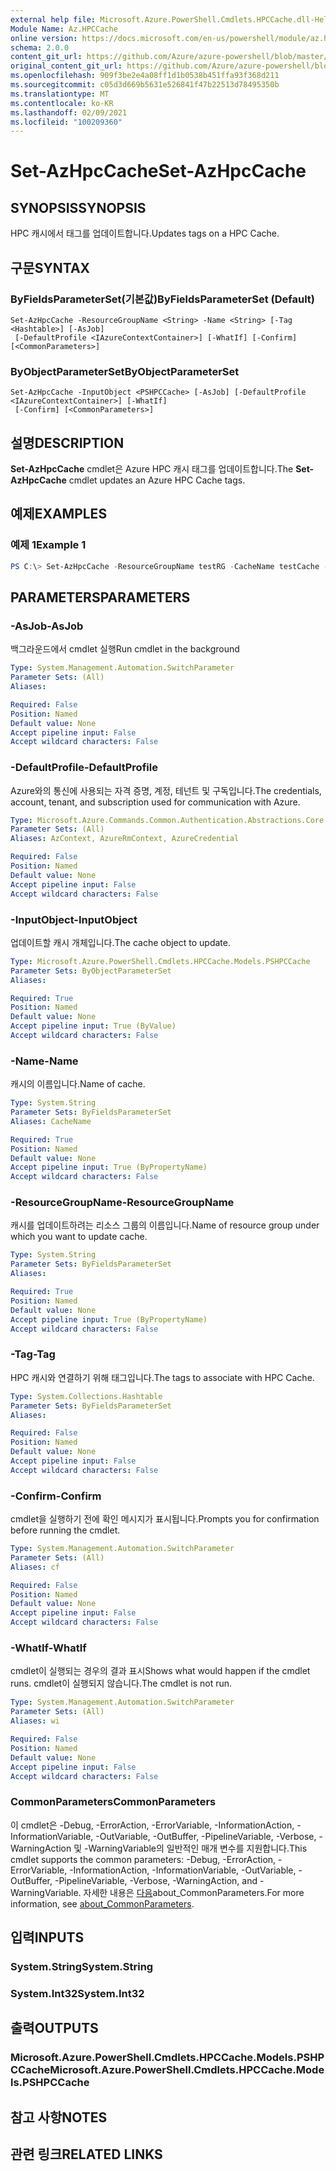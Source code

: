 ```yaml
---
external help file: Microsoft.Azure.PowerShell.Cmdlets.HPCCache.dll-Help.xml
Module Name: Az.HPCCache
online version: https://docs.microsoft.com/en-us/powershell/module/az.hpccache/set-azhpccache
schema: 2.0.0
content_git_url: https://github.com/Azure/azure-powershell/blob/master/src/HPCCache/HPCCache/help/Set-AzHpcCache.md
original_content_git_url: https://github.com/Azure/azure-powershell/blob/master/src/HPCCache/HPCCache/help/Set-AzHpcCache.md
ms.openlocfilehash: 909f3be2e4a08ff1d1b0538b451ffa93f368d211
ms.sourcegitcommit: c05d3d669b5631e526841f47b22513d78495350b
ms.translationtype: MT
ms.contentlocale: ko-KR
ms.lasthandoff: 02/09/2021
ms.locfileid: "100209360"
---
```

# <span data-ttu-id="1f77c-101">Set-AzHpcCache</span><span class="sxs-lookup"><span data-stu-id="1f77c-101">Set-AzHpcCache</span></span>

## <span data-ttu-id="1f77c-102">SYNOPSIS</span><span class="sxs-lookup"><span data-stu-id="1f77c-102">SYNOPSIS</span></span>
<span data-ttu-id="1f77c-103">HPC 캐시에서 태그를 업데이트합니다.</span><span class="sxs-lookup"><span data-stu-id="1f77c-103">Updates tags on a HPC Cache.</span></span>

## <span data-ttu-id="1f77c-104">구문</span><span class="sxs-lookup"><span data-stu-id="1f77c-104">SYNTAX</span></span>

### <span data-ttu-id="1f77c-105">ByFieldsParameterSet(기본값)</span><span class="sxs-lookup"><span data-stu-id="1f77c-105">ByFieldsParameterSet (Default)</span></span>
```
Set-AzHpcCache -ResourceGroupName <String> -Name <String> [-Tag <Hashtable>] [-AsJob]
 [-DefaultProfile <IAzureContextContainer>] [-WhatIf] [-Confirm] [<CommonParameters>]
```

### <span data-ttu-id="1f77c-106">ByObjectParameterSet</span><span class="sxs-lookup"><span data-stu-id="1f77c-106">ByObjectParameterSet</span></span>
```
Set-AzHpcCache -InputObject <PSHPCCache> [-AsJob] [-DefaultProfile <IAzureContextContainer>] [-WhatIf]
 [-Confirm] [<CommonParameters>]
```

## <span data-ttu-id="1f77c-107">설명</span><span class="sxs-lookup"><span data-stu-id="1f77c-107">DESCRIPTION</span></span>
<span data-ttu-id="1f77c-108">**Set-AzHpcCache** cmdlet은 Azure HPC 캐시 태그를 업데이트합니다.</span><span class="sxs-lookup"><span data-stu-id="1f77c-108">The **Set-AzHpcCache** cmdlet updates an Azure HPC Cache tags.</span></span>

## <span data-ttu-id="1f77c-109">예제</span><span class="sxs-lookup"><span data-stu-id="1f77c-109">EXAMPLES</span></span>

### <span data-ttu-id="1f77c-110">예제 1</span><span class="sxs-lookup"><span data-stu-id="1f77c-110">Example 1</span></span>
```powershell
PS C:\> Set-AzHpcCache -ResourceGroupName testRG -CacheName testCache -Tag @{"tag3" = "value1"; "tag4" = "value2"}
```

## <span data-ttu-id="1f77c-111">PARAMETERS</span><span class="sxs-lookup"><span data-stu-id="1f77c-111">PARAMETERS</span></span>

### <span data-ttu-id="1f77c-112">-AsJob</span><span class="sxs-lookup"><span data-stu-id="1f77c-112">-AsJob</span></span>
<span data-ttu-id="1f77c-113">백그라운드에서 cmdlet 실행</span><span class="sxs-lookup"><span data-stu-id="1f77c-113">Run cmdlet in the background</span></span>

```yaml
Type: System.Management.Automation.SwitchParameter
Parameter Sets: (All)
Aliases:

Required: False
Position: Named
Default value: None
Accept pipeline input: False
Accept wildcard characters: False
```

### <span data-ttu-id="1f77c-114">-DefaultProfile</span><span class="sxs-lookup"><span data-stu-id="1f77c-114">-DefaultProfile</span></span>
<span data-ttu-id="1f77c-115">Azure와의 통신에 사용되는 자격 증명, 계정, 테넌트 및 구독입니다.</span><span class="sxs-lookup"><span data-stu-id="1f77c-115">The credentials, account, tenant, and subscription used for communication with Azure.</span></span>

```yaml
Type: Microsoft.Azure.Commands.Common.Authentication.Abstractions.Core.IAzureContextContainer
Parameter Sets: (All)
Aliases: AzContext, AzureRmContext, AzureCredential

Required: False
Position: Named
Default value: None
Accept pipeline input: False
Accept wildcard characters: False
```

### <span data-ttu-id="1f77c-116">-InputObject</span><span class="sxs-lookup"><span data-stu-id="1f77c-116">-InputObject</span></span>
<span data-ttu-id="1f77c-117">업데이트할 캐시 개체입니다.</span><span class="sxs-lookup"><span data-stu-id="1f77c-117">The cache object to update.</span></span>

```yaml
Type: Microsoft.Azure.PowerShell.Cmdlets.HPCCache.Models.PSHPCCache
Parameter Sets: ByObjectParameterSet
Aliases:

Required: True
Position: Named
Default value: None
Accept pipeline input: True (ByValue)
Accept wildcard characters: False
```

### <span data-ttu-id="1f77c-118">-Name</span><span class="sxs-lookup"><span data-stu-id="1f77c-118">-Name</span></span>
<span data-ttu-id="1f77c-119">캐시의 이름입니다.</span><span class="sxs-lookup"><span data-stu-id="1f77c-119">Name of cache.</span></span>

```yaml
Type: System.String
Parameter Sets: ByFieldsParameterSet
Aliases: CacheName

Required: True
Position: Named
Default value: None
Accept pipeline input: True (ByPropertyName)
Accept wildcard characters: False
```

### <span data-ttu-id="1f77c-120">-ResourceGroupName</span><span class="sxs-lookup"><span data-stu-id="1f77c-120">-ResourceGroupName</span></span>
<span data-ttu-id="1f77c-121">캐시를 업데이트하려는 리소스 그룹의 이름입니다.</span><span class="sxs-lookup"><span data-stu-id="1f77c-121">Name of resource group under which you want to update cache.</span></span>

```yaml
Type: System.String
Parameter Sets: ByFieldsParameterSet
Aliases:

Required: True
Position: Named
Default value: None
Accept pipeline input: True (ByPropertyName)
Accept wildcard characters: False
```

### <span data-ttu-id="1f77c-122">-Tag</span><span class="sxs-lookup"><span data-stu-id="1f77c-122">-Tag</span></span>
<span data-ttu-id="1f77c-123">HPC 캐시와 연결하기 위해 태그입니다.</span><span class="sxs-lookup"><span data-stu-id="1f77c-123">The tags to associate with HPC Cache.</span></span> 

```yaml
Type: System.Collections.Hashtable
Parameter Sets: ByFieldsParameterSet
Aliases:

Required: False
Position: Named
Default value: None
Accept pipeline input: False
Accept wildcard characters: False
```

### <span data-ttu-id="1f77c-124">-Confirm</span><span class="sxs-lookup"><span data-stu-id="1f77c-124">-Confirm</span></span>
<span data-ttu-id="1f77c-125">cmdlet을 실행하기 전에 확인 메시지가 표시됩니다.</span><span class="sxs-lookup"><span data-stu-id="1f77c-125">Prompts you for confirmation before running the cmdlet.</span></span>

```yaml
Type: System.Management.Automation.SwitchParameter
Parameter Sets: (All)
Aliases: cf

Required: False
Position: Named
Default value: None
Accept pipeline input: False
Accept wildcard characters: False
```

### <span data-ttu-id="1f77c-126">-WhatIf</span><span class="sxs-lookup"><span data-stu-id="1f77c-126">-WhatIf</span></span>
<span data-ttu-id="1f77c-127">cmdlet이 실행되는 경우의 결과 표시</span><span class="sxs-lookup"><span data-stu-id="1f77c-127">Shows what would happen if the cmdlet runs.</span></span> <span data-ttu-id="1f77c-128">cmdlet이 실행되지 않습니다.</span><span class="sxs-lookup"><span data-stu-id="1f77c-128">The cmdlet is not run.</span></span>

```yaml
Type: System.Management.Automation.SwitchParameter
Parameter Sets: (All)
Aliases: wi

Required: False
Position: Named
Default value: None
Accept pipeline input: False
Accept wildcard characters: False
```

### <span data-ttu-id="1f77c-129">CommonParameters</span><span class="sxs-lookup"><span data-stu-id="1f77c-129">CommonParameters</span></span>
<span data-ttu-id="1f77c-130">이 cmdlet은 -Debug, -ErrorAction, -ErrorVariable, -InformationAction, -InformationVariable, -OutVariable, -OutBuffer, -PipelineVariable, -Verbose, -WarningAction 및 -WarningVariable의 일반적인 매개 변수를 지원합니다.</span><span class="sxs-lookup"><span data-stu-id="1f77c-130">This cmdlet supports the common parameters: -Debug, -ErrorAction, -ErrorVariable, -InformationAction, -InformationVariable, -OutVariable, -OutBuffer, -PipelineVariable, -Verbose, -WarningAction, and -WarningVariable.</span></span> <span data-ttu-id="1f77c-131">자세한 내용은 [다음](http://go.microsoft.com/fwlink/?LinkID=113216)about_CommonParameters.</span><span class="sxs-lookup"><span data-stu-id="1f77c-131">For more information, see [about_CommonParameters](http://go.microsoft.com/fwlink/?LinkID=113216).</span></span>

## <span data-ttu-id="1f77c-132">입력</span><span class="sxs-lookup"><span data-stu-id="1f77c-132">INPUTS</span></span>

### <span data-ttu-id="1f77c-133">System.String</span><span class="sxs-lookup"><span data-stu-id="1f77c-133">System.String</span></span>

### <span data-ttu-id="1f77c-134">System.Int32</span><span class="sxs-lookup"><span data-stu-id="1f77c-134">System.Int32</span></span>

## <span data-ttu-id="1f77c-135">출력</span><span class="sxs-lookup"><span data-stu-id="1f77c-135">OUTPUTS</span></span>

### <span data-ttu-id="1f77c-136">Microsoft.Azure.PowerShell.Cmdlets.HPCCache.Models.PSHPCCache</span><span class="sxs-lookup"><span data-stu-id="1f77c-136">Microsoft.Azure.PowerShell.Cmdlets.HPCCache.Models.PSHPCCache</span></span>

## <span data-ttu-id="1f77c-137">참고 사항</span><span class="sxs-lookup"><span data-stu-id="1f77c-137">NOTES</span></span>

## <span data-ttu-id="1f77c-138">관련 링크</span><span class="sxs-lookup"><span data-stu-id="1f77c-138">RELATED LINKS</span></span>
